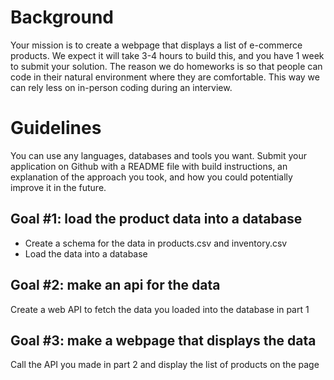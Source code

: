 # Background
Your mission is to create a webpage that displays a list of e-commerce products.  We expect it will take 3-4 hours to build this, and you have 1 week to submit your solution.  The reason we do homeworks is so that people can code in their natural environment where they are comfortable.  This way we can rely less on in-person coding during an interview.

# Guidelines
You can use any languages, databases and tools you want.
Submit your application on Github with a README file with build instructions, an explanation of the approach you took, and how you could potentially improve it in the future.

## Goal #1: load the product data into a database
- Create a schema for the data in products.csv and inventory.csv
- Load the data into a database

## Goal #2: make an api for the data
Create a web API to fetch the data you loaded into the database in part 1

## Goal #3: make a webpage that displays the data

Call the API you made in part 2 and display the list of products on the page
